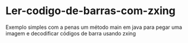 # Ler-codigo-de-barras-com-zxing
Exemplo simples com a penas um método main em java para pegar uma imagem e decodificar códigos de barra usando zxing
